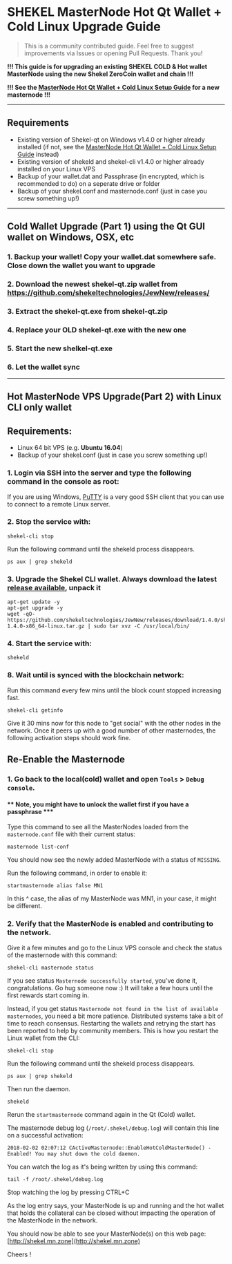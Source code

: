 # SHEKEL MasterNode Hot Qt Wallet + Cold Linux Upgrade Guide

> This is a community contributed guide. Feel free to suggest improvements via Issues or opening Pull Requests. Thank you!

**!!! This guide is for upgrading an existing SHEKEL COLD & Hot wallet MasterNode using the new Shekel ZeroCoin wallet and chain !!!**

**!!! See the [MasterNode Hot Qt Wallet + Cold Linux Setup Guide](guides/MasterNode_Setup_Cold_Hot_Linux.md) for a new masternode !!!**

---

## Requirements
* Existing version of Shekel-qt on Windows v1.4.0 or higher already installed (if not, see the [MasterNode Hot Qt Wallet + Cold Linux Setup Guide](guides/MasterNode_Setup_Cold_Hot_Linux.md) instead)
* Existing version of shekeld and shekel-cli v1.4.0 or higher already installed on your Linux VPS
* Backup of your wallet.dat and Passphrase (in encrypted, which is recommended to do) on a seperate drive or folder
* Backup of your shekel.conf and masternode.conf (just in case you screw something up!)

---

## **Cold** Wallet Upgrade (Part 1) using the Qt GUI wallet on Windows, OSX, etc


### 1. Backup your wallet! Copy your wallet.dat somewhere safe. Close down the wallet you want to upgrade
### 2. Download the newest shekel-qt.zip wallet from https://github.com/shekeltechnologies/JewNew/releases/
### 3. Extract the shekel-qt.exe from shekel-qt.zip
### 4. Replace your OLD shekel-qt.exe with the new one
### 5. Start the new shelkel-qt.exe
### 6. Let the wallet sync

---

## **Hot** MasterNode VPS Upgrade(Part 2) with Linux CLI only wallet


## Requirements:
 * Linux 64 bit VPS (e.g. **Ubuntu 16.04**)
 * Backup of your shekel.conf (just in case you screw something up!)

### 1. Login via SSH into the server and type the following command in the console as root:

If you are using Windows, [PuTTY](https://putty.org) is a very good SSH client that you can use to connect to a remote Linux server.

### 2. Stop the service with:
```
shekel-cli stop
```
Run the following command until the shekeld process disappears.
```
ps aux | grep shekeld
```


### 3. Upgrade the Shekel CLI wallet. Always download the latest [release available](https://github.com/shekeltechnologies/JewNew/releases), unpack it

```
apt-get update -y
apt-get upgrade -y
wget -qO- https://github.com/shekeltechnologies/JewNew/releases/download/1.4.0/shekel-1.4.0-x86_64-linux.tar.gz | sudo tar xvz -C /usr/local/bin/
```

### 4. Start the service with:
```
shekeld
```

### 8. Wait until is synced with the blockchain network:
Run this command every few mins until the block count stopped increasing fast.
```
shekel-cli getinfo
``` 
Give it 30 mins now for this node to "get social" with the other nodes in the network. Once it peers up with a good number of other masternodes, the following activation steps should work fine.


## Re-Enable the Masternode

### 1. Go back to the local(cold) wallet and open `Tools` > `Debug console`.
#### ** Note, you might have to unlock the wallet first if you have a passphrase ***
Type this command to see all the MasterNodes loaded from the `masternode.conf` file with their current status:
```
masternode list-conf
```

You should now see the newly added MasterNode with a status of `MISSING`.

Run the following command, in order to enable it:
```
startmasternode alias false MN1
```
In this ^ case, the alias of my MasterNode was MN1, in your case, it might be different.


### 2. Verify that the MasterNode is enabled and contributing to the network.

Give it a few minutes and go to the Linux VPS console and check the status of the masternode with this command:
```
shekel-cli masternode status
```

If you see status `Masternode successfully started`, you've done it, congratulations. Go hug someone now :)
It will take a few hours until the first rewards start coming in.

Instead, if you get status `Masternode not found in the list of available masternodes`, you need a bit more patience. Distributed systems take a bit of time to reach consensus. Restarting the wallets and retrying the start has been reported to help by community members. This is how you restart the Linux wallet from the CLI:
```
shekel-cli stop
```
Run the following command until the shekeld process disappears.
```
ps aux | grep shekeld
```
Then run the daemon.
```
shekeld
```
Rerun the `startmasternode` command again in the Qt (Cold) wallet.

The masternode debug log (`/root/.shekel/debug.log`) will contain this line on a successful activation:
```
2018-02-02 02:07:12 CActiveMasternode::EnableHotColdMasterNode() - Enabled! You may shut down the cold daemon.
```
You can watch the log as it's being written by using this command:
```
tail -f /root/.shekel/debug.log
```
Stop watching the log by pressing CTRL+C

As the log entry says, your MasterNode is up and running and the hot wallet that holds the collateral can be closed without impacting the operation of the MasterNode in the network.

You should now be able to see your MasterNode(s) on this web page: [http://shekel.mn.zone](http://shekel.mn.zone)

Cheers !
